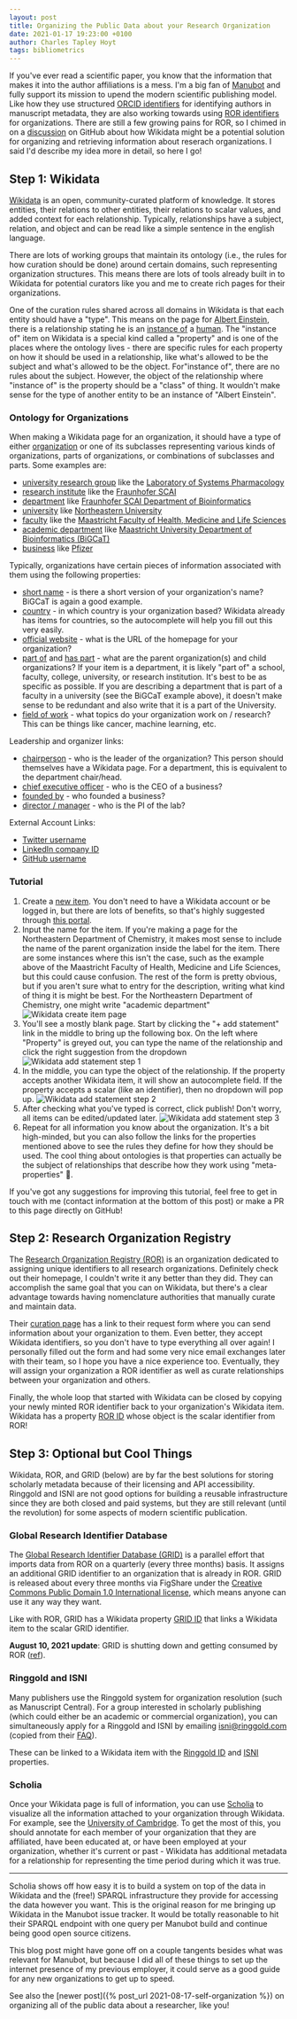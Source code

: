 ```yaml
---
layout: post
title: Organizing the Public Data about your Research Organization
date: 2021-01-17 19:23:00 +0100
author: Charles Tapley Hoyt
tags: bibliometrics
---
```


If you've ever read a scientific paper, you know that the information that makes
it into the author affiliations is a mess. I'm a big fan of
[Manubot](https://manubot.org/) and fully support its mission to upend the
modern scientific publishing model. Like how they use structured
[ORCID identifiers](https://orcid.org/) for identifying authors in manuscript
metadata, they are also working towards using [ROR identifiers](https://ror.org)
for organizations. There are still a few growing pains for ROR, so I chimed in
on a [discussion](https://github.com/manubot/manubot/issues/155) on GitHub about
how Wikidata might be a potential solution for organizing and retrieving
information about reserach organizations. I said I'd describe my idea more in
detail, so here I go!

## Step 1: Wikidata

[Wikidata](https://www.wikidata.org) is an open, community-curated platform of
knowledge. It stores entities, their relations to other entities, their
relations to scalar values, and added context for each relationship. Typically,
relationships have a subject, relation, and object and can be read like a simple
sentence in the english language.

There are lots of working groups that maintain its ontology (i.e., the rules for
how curation should be done) around certain domains, such representing
organization structures. This means there are lots of tools already built in to
Wikidata for potential curators like you and me to create rich pages for their
organizations.

One of the curation rules shared across all domains in Wikidata is that each
entity should have a "type". This means on the page for
[Albert Einstein](https://www.wikidata.org/wiki/Q937), there is a relationship
stating he is an [instance of](https://www.wikidata.org/wiki/Property:P31) a
[human](https://www.wikidata.org/wiki/Q5). The "instance of" item on Wikidata is
a special kind called a "property" and is one of the places where the ontology
lives - there are specific rules for each property on how it should be used in a
relationship, like what's allowed to be the subject and what's allowed to be the
object. For"instance of", there are no rules about the subject. However, the
object of the relationship where "instance of" is the property should be a
"class" of thing. It wouldn't make sense for the type of another entity to be an
instance of "Albert Einstein".

### Ontology for Organizations

When making a Wikidata page for an organization, it should have a type of either
[organization](https://www.wikidata.org/wiki/Q43229) or one of its subclasses
representing various kinds of organizations, parts of organizations, or
combinations of subclasses and parts. Some examples are:

- [university research group](https://www.wikidata.org/wiki/Q28863779) like the
  [Laboratory of Systems Pharmacology](https://www.wikidata.org/wiki/Q107380113)
- [research institute](https://www.wikidata.org/wiki/Q31855) like the
  [Fraunhofer SCAI](https://www.wikidata.org/wiki/Q1451981)
- [department](https://www.wikidata.org/wiki/Q2366457) like
  [Fraunhofer SCAI Department of Bioinformatics](https://www.wikidata.org/wiki/Q67200492)
- [university](https://www.wikidata.org/wiki/Q3918) like
  [Northeastern University](https://www.wikidata.org/wiki/Q37548)
- [faculty](https://www.wikidata.org/wiki/Q180958) like the
  [Maastricht Faculty of Health, Medicine and Life Sciences](https://www.wikidata.org/wiki/Q48888910)
- [academic department](https://www.wikidata.org/wiki/Q2467461) like
  [Maastricht University Department of Bioinformatics (BiGCaT)](https://www.wikidata.org/wiki/Q19845644)
- [business](https://www.wikidata.org/wiki/Q4830453) like
  [Pfizer](https://www.wikidata.org/wiki/Q206921)

Typically, organizations have certain pieces of information associated with them
using the following properties:

- [short name](https://www.wikidata.org/wiki/Property:P1813) - is there a short
  version of your organization's name? BiGCaT is again a good example.
- [country](https://www.wikidata.org/wiki/Property:P17) - in which country is
  your organization based? Wikidata already has items for countries, so the
  autocomplete will help you fill out this very easily.
- [official website](https://www.wikidata.org/wiki/Property:P856) - what is the
  URL of the homepage for your organization?
- [part of](https://www.wikidata.org/wiki/Property:P361) and
  [has part](https://www.wikidata.org/wiki/Property:P527) - what are the parent
  organization(s) and child organizations? If your item is a department, it is
  likely "part of" a school, faculty, college, university, or research
  institution. It's best to be as specific as possible. If you are describing a
  department that is part of a faculty in a university (see the BiGCaT example
  above), it doesn't make sense to be redundant and also write that it is a part
  of the University.
- [field of work](https://www.wikidata.org/wiki/Property:P101) - what topics do
  your organization work on / research? This can be things like cancer, machine
  learning, etc.

Leadership and organizer links:

- [chairperson](https://www.wikidata.org/wiki/Property:P488) - who is the leader
  of the organization? This person should themselves have a Wikidata page. For a
  department, this is equivalent to the department chair/head.
- [chief executive officer](https://www.wikidata.org/wiki/Property:P169) - who
  is the CEO of a business?
- [founded by](https://www.wikidata.org/wiki/Property:P112) - who founded a
  business?
- [director / manager](https://www.wikidata.org/wiki/Property:P1037) - who is
  the PI of the lab?

External Account Links:

- [Twitter username](https://www.wikidata.org/wiki/Property:P2002)
- [LinkedIn company ID](https://www.wikidata.org/wiki/Property:P4264)
- [GitHub username](https://www.wikidata.org/wiki/Property:P2037)

### Tutorial

1. Create a [new item](https://www.wikidata.org/wiki/Special:NewItem). You don't
   need to have a Wikidata account or be logged in, but there are lots of
   benefits, so that's highly suggested through
   [this portal](https://www.wikidata.org/w/index.php?title=Special:CreateAccount&returnto=Wikidata%3AMain+Page).
2. Input the name for the item. If you're making a page for the Northeastern
   Department of Chemistry, it makes most sense to include the name of the
   parent organization inside the label for the item. There are some instances
   where this isn't the case, such as the example above of the Maastricht
   Faculty of Health, Medicine and Life Sciences, but this could cause
   confusion. The rest of the form is pretty obvious, but if you aren't sure
   what to entry for the description, writing what kind of thing it is might be
   best. For the Northeastern Department of Chemistry, one might write "academic
   department" ![Wikidata create item page](/img/wikidata_create_item.png)
3. You'll see a mostly blank page. Start by clicking the "+ add statement" link
   in the middle to bring up the following box. On the left where "Property" is
   greyed out, you can type the name of the relationship and click the right
   suggestion from the dropdown
   ![Wikidata add statement step 1](/img/wikidata_add_statement_1.png)
4. In the middle, you can type the object of the relationship. If the property
   accepts another Wikidata item, it will show an autocomplete field. If the
   property accepts a scalar (like an identifier), then no dropdown will pop up.
   ![Wikidata add statement step 2](/img/wikidata_add_statement_2.png)
5. After checking what you've typed is correct, click publish! Don't worry, all
   items can be edited/updated later.
   ![Wikidata add statement step 3](/img/wikidata_add_statement_3.png)
6. Repeat for all information you know about the organization. It's a bit
   high-minded, but you can also follow the links for the properties mentioned
   above to see the rules they define for how they should be used. The cool
   thing about ontologies is that properties can actually be the subject of
   relationships that describe how they work using "meta-properties" 🤯.

If you've got any suggestions for improving this tutorial, feel free to get in
touch with me (contact information at the bottom of this post) or make a PR to
this page directly on GitHub!

## Step 2: Research Organization Registry

The [Research Organization Registry (ROR)](https://ror.org) is an organization
dedicated to assigning unique identifiers to all research organizations.
Definitely check out their homepage, I couldn't write it any better than they
did. They can accomplish the same goal that you can on Wikidata, but there's a
clear advantage towards having nomenclature authorities that manually curate and
maintain data.

Their [curation page](https://ror.org/curation/) has a link to their request
form where you can send information about your organization to them. Even
better, they accept Wikidata identifiers, so you don't have to type everything
all over again! I personally filled out the form and had some very nice email
exchanges later with their team, so I hope you have a nice experience too.
Eventually, they will assign your organization a ROR identifier as well as
curate relationships between your organization and others.

Finally, the whole loop that started with Wikidata can be closed by copying your
newly minted ROR identifier back to your organization's Wikidata item. Wikidata
has a property [ROR ID](https://www.wikidata.org/wiki/Property:P6782) whose
object is the scalar identifier from ROR!

## Step 3: Optional but Cool Things

Wikidata, ROR, and GRID (below) are by far the best solutions for storing
scholarly metadata because of their licensing and API accessibility. Ringgold
and ISNI are not good options for building a reusable infrastructure since they
are both closed and paid systems, but they are still relevant (until the
revolution) for some aspects of modern scientific publication.

### Global Research Identifier Database

The [Global Research Identifier Database (GRID)](https://grid.ac/) is a parallel
effort that imports data from ROR on a quarterly (every three months) basis. It
assigns an additional GRID identifier to an organization that is already in ROR.
GRID is released about every three months via FigShare under the
[Creative Commons Public Domain 1.0 International license](https://creativecommons.org/publicdomain/zero/1.0/),
which means anyone can use it any way they want.

Like with ROR, GRID has a Wikidata property
[GRID ID](https://www.wikidata.org/wiki/Property:P2427) that links a Wikidata
item to the scalar GRID identifier.

**August 10, 2021 update**: GRID is shutting down and getting consumed by ROR
([ref](https://www.digital-science.com/grid-passes-the-torch-to-ror-faqs/)).

### Ringgold and ISNI

Many publishers use the Ringgold system for organization resolution (such as
Manuscript Central). For a group interested in scholarly publishing (which could
either be an academic or commercial organization), you can simultaneously apply
for a Ringgold and ISNI by emailing isni@ringgold.com (copied from their
[FAQ](https://www.ringgold.com/isni/)).

These can be linked to a Wikidata item with the
[Ringgold ID](https://www.wikidata.org/wiki/Property:P3500) and
[ISNI](https://www.wikidata.org/wiki/Property:P213) properties.

### Scholia

Once your Wikidata page is full of information, you can use
[Scholia](https://scholia.toolforge.org/) to visualize all the information
attached to your organization through Wikidata. For example, see the
[University of Cambridge](https://scholia.toolforge.org/organization/Q35794). To
get the most of this, you should annotate for each member of your organization
that they are affiliated, have been educated at, or have been employed at your
organization, whether it's current or past - Wikidata has additional metadata
for a relationship for representing the time period during which it was true.

---

Scholia shows off how easy it is to build a system on top of the data in
Wikidata and the (free!) SPARQL infrastructure they provide for accessing the
data however you want. This is the original reason for me bringing up Wikidata
in the Manubot issue tracker. It would be totally reasonable to hit their SPARQL
endpoint with one query per Manubot build and continue being good open source
citizens.

This blog post might have gone off on a couple tangents besides what was
relevant for Manubot, but because I did all of these things to set up the
internet presence of my previous employer, it could serve as a good guide for
any new organizations to get up to speed.

See also the [newer post]({% post_url 2021-08-17-self-organization %}) on
organizing all of the public data about a researcher, like you!
